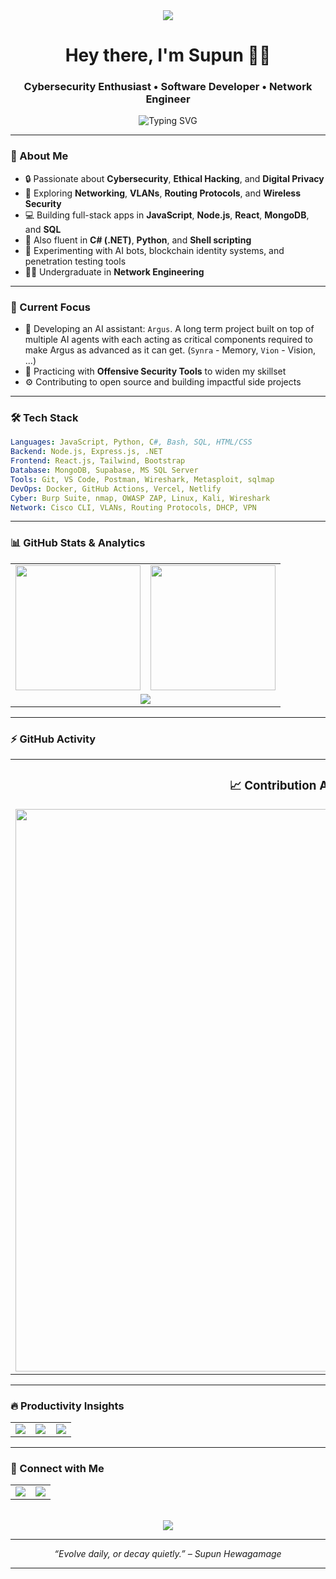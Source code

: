 <div align="center">
  <img src="https://capsule-render.vercel.app/api?type=waving&color=gradient&customColorList=6,11,20&height=200&section=header&text=Supun%20Hewagamage&fontSize=50&fontColor=fff&animation=twinkling&fontAlignY=35&desc=Cybersecurity%20•%20Development%20•%20Innovation&descAlignY=55&descSize=18"/>
</div>

<h1 align="center">Hey there, I'm Supun 👨‍💻</h1>
<h3 align="center">Cybersecurity Enthusiast • Software Developer • Network Engineer</h3>

<div align="center">
  <img src="https://readme-typing-svg.herokuapp.com?font=Fira+Code&size=20&duration=3000&pause=1000&color=00BFFF&center=true&vCenter=true&width=435&lines=Goal-Oriented+Technologist;Lover+of+Code%2C+Packets%2C+and+Privacy;Always+Learning+%E2%9A%9B%EF%B8%8F;Let's+Build+Secure+Futures+Together" alt="Typing SVG" />
</div>

---

### 🧠 About Me

- 🔒 Passionate about **Cybersecurity**, **Ethical Hacking**, and **Digital Privacy**
- 📡 Exploring **Networking**, **VLANs**, **Routing Protocols**, and **Wireless Security**
- 💻 Building full-stack apps in **JavaScript**, **Node.js**, **React**, **MongoDB**, and **SQL**
- 🧰 Also fluent in **C# (.NET)**, **Python**, and **Shell scripting**
- 🧪 Experimenting with AI bots, blockchain identity systems, and penetration testing tools
- 🧑‍🎓 Undergraduate in **Network Engineering**

---

### 🚀 Current Focus

- 🤖 Developing an AI assistant: `Argus`. A long term project built on top of multiple AI agents with each acting as critical components required to make Argus as advanced as it can get. (`Synra` - Memory, `Vion` - Vision, ...)
- 🧱 Practicing with **Offensive Security Tools** to widen my skillset
- ⚙️ Contributing to open source and building impactful side projects

---

### 🛠️ Tech Stack

```yaml
Languages: JavaScript, Python, C#, Bash, SQL, HTML/CSS
Backend: Node.js, Express.js, .NET
Frontend: React.js, Tailwind, Bootstrap
Database: MongoDB, Supabase, MS SQL Server
Tools: Git, VS Code, Postman, Wireshark, Metasploit, sqlmap
DevOps: Docker, GitHub Actions, Vercel, Netlify
Cyber: Burp Suite, nmap, OWASP ZAP, Linux, Kali, Wireshark
Network: Cisco CLI, VLANs, Routing Protocols, DHCP, VPN
````

---

### 📊 GitHub Stats & Analytics

<div align="center">

<table>
  <tr>
    <td width="50%" align="center">
      <img height="200" src="https://github-readme-stats.vercel.app/api?username=supunhg&show_icons=true&theme=tokyonight&hide_border=true&custom_title=⚡%20GitHub%20Overview&ring_color=00d4aa&sideNums_color=1a73e8"/>
    </td>
    <td width="50%" align="center">
      <img height="200" src="https://github-readme-stats.vercel.app/api/top-langs/?username=supunhg&layout=compact&theme=tokyonight&hide_border=true&langs_count=10&custom_title=🔥%20Most%20Used%20Languages&card_width=400" />
    </td>
  </tr>
  <tr>
    <td colspan=2 align=center>
      <img src="https://github-readme-streak-stats.herokuapp.com/?user=supunhg&theme=tokyonight&hide_border=true" />
    </td>
  </tr>
</table>

  

</div>

---

### ⚡ GitHub Activity

<div align="center">

<table>
  <tr>
    <td align="center">
      <h3>📈 Contribution Activity</h3>
      <img width="900" src="https://github-readme-activity-graph.vercel.app/graph?username=supunhg&theme=tokyo-night&hide_border=true&radius=16&area=true&order=5&custom_title=Yearly%20Contribution%20Graph&point_size=6&line_thickness=2"/>
    </td>
  </tr>
</table>

</div>

---

### 🔥 Productivity Insights

<div align="center">

<table>
  <tr>
    <td width="33%" align="center">
      <img src="https://img.shields.io/badge/Focus-Cybersecurity-FF6B6B?style=for-the-badge&logo=shield&logoColor=white" />
      <br>
    </td>
    <td width="34%" align="center">
      <img src="https://img.shields.io/badge/Learning-Continuous-1A73E8?style=for-the-badge&logo=bookstack&logoColor=white" />
      <br>
    </td>
    <td width="33%" align="center">
      <img src="https://img.shields.io/badge/Collaboration-Open-F39C12?style=for-the-badge&logo=handshake&logoColor=white" />
      <br>
    </td>
  </tr>
</table>

</div>

---

### 🧭 Connect with Me

<div align="center">

<table>
  <tr>
    <td align="center">
      <a href="https://www.linkedin.com/in/supunhewagamage">
        <img src="https://img.shields.io/badge/LinkedIn-Connect-0077B5?style=for-the-badge&logo=linkedin&logoColor=white&labelColor=0077B5" />
      </a>
    </td>
    <td align="center">
      <a href="https://github.com/supunhg">
        <img src="https://img.shields.io/badge/GitHub-Follow-181717?style=for-the-badge&logo=github&logoColor=white&labelColor=181717" />
      </a>
    </td>

  </tr>
</table>

<br>


  <img src="https://capsule-render.vercel.app/api?type=waving&color=gradient&customColorList=6,11,20&height=100&section=footer&text=Thanks%20for%20visiting!&fontSize=16&fontColor=fff&animation=twinkling&fontAlignY=75"/>
 

</div>

---

<p align="center"><i>“Evolve daily, or decay quietly.” – Supun Hewagamage</i></p>

---
